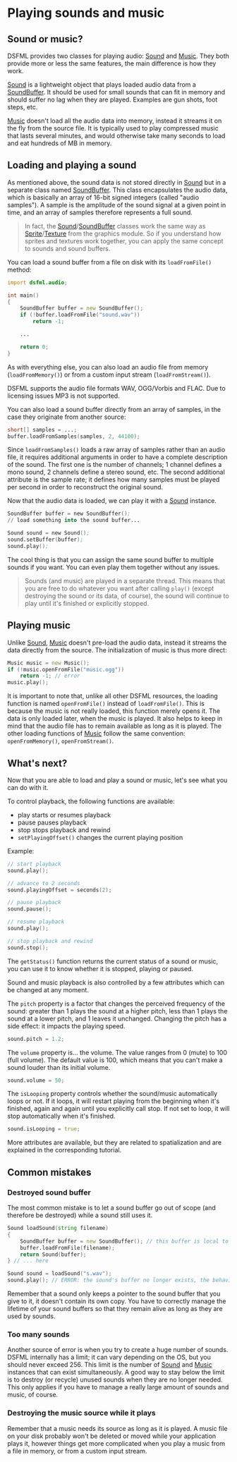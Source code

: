 Playing sounds and music
=====

Sound or music?
---

DSFML provides two classes for playing audio: [Sound](http://dsfml.com/dsfml/audio/sound.html) and [Music](http://dsfml.com/dsfml/audio/music.html). They both provide more or less the same features, the main difference is how they work.

[Sound](http://dsfml.com/dsfml/audio/sound.html) is a lightweight object that plays loaded audio data from a [SoundBuffer](http://dsfml.com/dsfml/audio/soundbuffer.html). It should be used for small sounds that can fit in memory and should suffer no lag when they are played. Examples are gun shots, foot steps, etc.

[Music](http://dsfml.com/dsfml/audio/music.html) doesn't load all the audio data into memory, instead it streams it on the fly from the source file. It is typically used to play compressed music that lasts several minutes, and would otherwise take many seconds to load and eat hundreds of MB in memory.

Loading and playing a sound
---

As mentioned above, the sound data is not stored directly in [Sound](http://dsfml.com/dsfml/audio/sound.html) but in a separate class named [SoundBuffer](http://dsfml.com/dsfml/audio/soundbuffer.html). This class encapsulates the audio data, which is basically an array of 16-bit signed integers (called "audio samples"). A sample is the amplitude of the sound signal at a given point in time, and an array of samples therefore represents a full sound.

> In fact, the [Sound](http://dsfml.com/dsfml/audio/sound.html)/[SoundBuffer](http://dsfml.com/dsfml/audio/soundbuffer.html) classes work the same way as [Sprite](http://dsfml.com/dsfml/graphics/sprite.d)/[Texture](http://dsfml.com/dsfml/graphics/texture.d) from the graphics module. So if you understand how sprites and textures work together, you can apply the same concept to sounds and sound buffers.

You can load a sound buffer from a file on disk with its `loadFromFile()` method:

```D
import dsfml.audio;

int main()
{
    SoundBuffer buffer = new SoundBuffer();
    if (!buffer.loadFromFile("sound.wav"))
        return -1;

    ...

    return 0;
}
```

As with everything else, you can also load an audio file from memory (`loadFromMemory()`) or from a custom input stream (`loadFromStream()`).

DSFML supports the audio file formats WAV, OGG/Vorbis and FLAC. Due to licensing issues MP3 is not supported.

You can also load a sound buffer directly from an array of samples, in the case they originate from another source:

```D
short[] samples = ...;
buffer.loadFromSamples(samples, 2, 44100);
```

Since `loadFromSamples()` loads a raw array of samples rather than an audio file, it requires additional arguments in order to have a complete description of the sound. The first one is the number of channels; 1 channel defines a mono sound, 2 channels define a stereo sound, etc. The second additional attribute is the sample rate; it defines how many samples must be played per second in order to reconstruct the original sound.

Now that the audio data is loaded, we can play it with a [Sound](http://dsfml.com/dsfml/audio/sound.html) instance.

```S
SoundBuffer buffer = new SoundBuffer();
// load something into the sound buffer...

Sound sound = new Sound();
sound.setBuffer(buffer);
sound.play();
```

The cool thing is that you can assign the same sound buffer to multiple sounds if you want. You can even play them together without any issues.

> Sounds (and music) are played in a separate thread. This means that you are free to do whatever you want after calling `play()` (except destroying the sound or its data, of course), the sound will continue to play until it's finished or explicitly stopped.

Playing music
---

Unlike [Sound](http://dsfml.com/dsfml/audio/sound.html), [Music](http://dsfml.com/dsfml/audio/music.html) doesn't pre-load the audio data, instead it streams the data directly from the source. The initialization of music is thus more direct:

```D
Music music = new Music();
if (!music.openFromFile("music.ogg"))
    return -1; // error
music.play();
```

It is important to note that, unlike all other DSFML resources, the loading function is named `openFromFile()` instead of `loadFromFile()`. This is because the music is not really loaded, this function merely opens it. The data is only loaded later, when the music is played. It also helps to keep in mind that the audio file has to remain available as long as it is played.
The other loading functions of [Music](http://dsfml.com/dsfml/audio/music.html) follow the same convention: `openFromMemory()`, `openFromStream()`.

What's next?
---

Now that you are able to load and play a sound or music, let's see what you can do with it.

To control playback, the following functions are available:

+ play starts or resumes playback
+ pause pauses playback
+ stop stops playback and rewind
+ `setPlayingOffset()` changes the current playing position

Example:

```D
// start playback
sound.play();

// advance to 2 seconds
sound.playingOffset = seconds(2);

// pause playback
sound.pause();

// resume playback
sound.play();

// stop playback and rewind
sound.stop();
```

The `getStatus()` function returns the current status of a sound or music, you can use it to know whether it is stopped, playing or paused.

Sound and music playback is also controlled by a few attributes which can be changed at any moment.

The `pitch` property is a factor that changes the perceived frequency of the sound: greater than 1 plays the sound at a higher pitch, less than 1 plays the sound at a lower pitch, and 1 leaves it unchanged. Changing the pitch has a side effect: it impacts the playing speed.

```D
sound.pitch = 1.2;
```

The `volume` property is... the volume. The value ranges from 0 (mute) to 100 (full volume). The default value is 100, which means that you can't make a sound louder than its initial volume.

```D
sound.volume = 50;
```

The `isLooping` property controls whether the sound/music automatically loops or not. If it loops, it will restart playing from the beginning when it's finished, again and again until you explicitly call stop. If not set to loop, it will stop automatically when it's finished.

```D
sound.isLooping = true;
```

More attributes are available, but they are related to spatialization and are explained in the corresponding tutorial.

Common mistakes
---

### Destroyed sound buffer

The most common mistake is to let a sound buffer go out of scope (and therefore be destroyed) while a sound still uses it.

```D
Sound loadSound(string filename)
{
    SoundBuffer buffer = new SoundBuffer(); // this buffer is local to the function, it will be destroyed...
    buffer.loadFromFile(filename);
    return Sound(buffer);
} // ... here

Sound sound = loadSound("s.wav");
sound.play(); // ERROR: the sound's buffer no longer exists, the behavior is undefined
```

Remember that a sound only keeps a pointer to the sound buffer that you give to it, it doesn't contain its own copy. You have to correctly manage the lifetime of your sound buffers so that they remain alive as long as they are used by sounds.

### Too many sounds

Another source of error is when you try to create a huge number of sounds. DSFML internally has a limit; it can vary depending on the OS, but you should never exceed 256. This limit is the number of [Sound](http://dsfml.com/dsfml/audio/sound.html) and [Music](http://dsfml.com/dsfml/audio/music.html) instances that can exist simultaneously. A good way to stay below the limit is to destroy (or recycle) unused sounds when they are no longer needed. This only applies if you have to manage a really large amount of sounds and music, of course.

### Destroying the music source while it plays

Remember that a music needs its source as long as it is played. A music file on your disk probably won't be deleted or moved while your application plays it, however things get more complicated when you play a music from a file in memory, or from a custom input stream.

